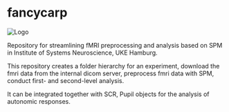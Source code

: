 # fancycarp

![Logo](https://lh3.googleusercontent.com/JiBFuSBsphKFLgHn3DkIR2YQCpP-B8Spvoo3wrW2Rm3HiyC4yHNlSWmxEoLTLkB8Zw=w300)

Repository for streamlining fMRI preprocessing and analysis based on SPM in Institute of Systems Neuroscience, UKE Hamburg.

This repository 
creates a folder hierarchy for an experiment, 
download the fmri data from the internal dicom server, 
preprocess fmri data with SPM,
conduct first- and second-level analysis. 

It can be integrated together with SCR, Pupil objects for the analysis of autonomic responses.
